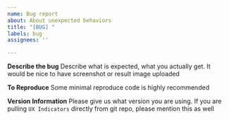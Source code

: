 ```yaml
---
name: Bug report
about: About unexpected behaviors
title: "[BUG] "
labels: bug
assignees: ''

---
```


**Describe the bug**
Describe what is expected, what you actually get.
It would be nice to have screenshot or result image uploaded  

**To Reproduce**
Some minimal reproduce code is highly recommended

**Version Information**
Please give us what version you are using. If you are pulling `UX Indicators` directly from git repo, please mention this as well
